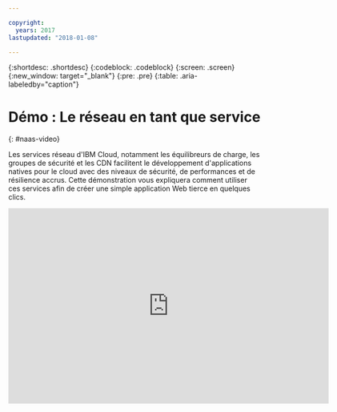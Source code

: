 ```yaml
---

copyright:
  years: 2017
lastupdated: "2018-01-08"

---
```


{:shortdesc: .shortdesc}
{:codeblock: .codeblock}
{:screen: .screen}
{:new_window: target="_blank"}
{:pre: .pre}
{:table: .aria-labeledby="caption"}

# Démo : Le réseau en tant que service
{: #naas-video}

Les services réseau d'IBM Cloud, notamment les équilibreurs de charge, les groupes de sécurité et les CDN facilitent le développement d'applications natives pour le cloud avec des niveaux de sécurité, de performances et de résilience accrus. Cette démonstration vous expliquera comment utiliser ces services afin de créer une simple application Web tierce en quelques clics.

<p>
  <div class="embed-responsive embed-responsive-16by9">
    <iframe class="embed-responsive-item" id="youtubeplayer" type="text/html" width="640" height="390" src="https://www.youtube.com/embed/LRvNCXvtkX0?rel=0" frameborder="0" webkitallowfullscreen mozallowfullscreen allowfullscreen> </iframe>
  </div>
</p>
